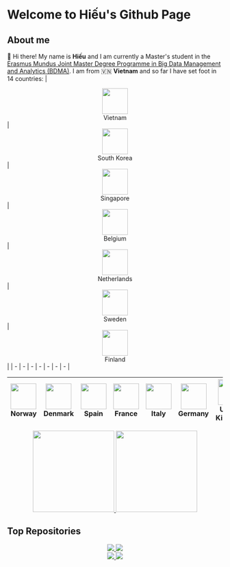 # Welcome to Hiếu's Github Page

## About me
🦊 Hi there! My name is **Hiếu** and I am currently a Master's student in the [Erasmus Mundus Joint Master Degree Programme in Big Data Management and Analytics (BDMA)](https://bdma.ulb.ac.be/). I am from 🇻🇳 **Vietnam** and so far I have set foot in 14 countries:
| <center><img src="https://www.worldometers.info/img/flags/vm-flag.gif" height=60/><br>Vietnam</center> | <center><img src="https://www.worldometers.info/img/flags/ks-flag.gif" height=60/><br>South Korea</center> | <center><img src="https://www.worldometers.info/img/flags/sn-flag.gif" height=60/><br>Singapore</center> | <center><img src="https://www.worldometers.info/img/flags/be-flag.gif" height=60/><br>Belgium</center> | <center><img src="https://www.worldometers.info/img/flags/nl-flag.gif" height=60/><br>Netherlands</center> | <center><img src="https://www.worldometers.info/img/flags/sw-flag.gif" height=60/><br>Sweden</center> | <center><img src="https://www.worldometers.info/img/flags/fi-flag.gif" height=60/><br>Finland</center> |
| - | - | - | - | - | - | - |

| <center><img src="https://www.worldometers.info/img/flags/no-flag.gif" height=60/><br>Norway</center> | <center><img src="https://www.worldometers.info/img/flags/da-flag.gif" height=60/><br>Denmark</center> | <center><img src="https://www.worldometers.info/img/flags/sp-flag.gif" height=60/><br>Spain</center> | <center><img src="https://www.worldometers.info/img/flags/fr-flag.gif" height=60/><br>France</center> | <center><img src="https://www.worldometers.info/img/flags/it-flag.gif" height=60/><br>Italy</center> | <center><img src="https://www.worldometers.info/img/flags/gm-flag.gif" height=60/><br>Germany</center> | <center><img src="https://www.worldometers.info/img/flags/uk-flag.gif" height=60/><br>United Kingdom</center> |
| - | - | - | - | - | - | - |

<div align="center">
<a href="https://github.com/hieunm44/">
  <img src="https://github-readme-stats-flame-psi-86.vercel.app/api?username=hieunm44&theme=moltack&show_icons=true" height=190/>
</a>
<a href="https://github.com/hieunm44/">
  <img src="https://github-readme-stats-flame-psi-86.vercel.app/api/top-langs/?username=hieunm44&theme=moltack&layout=compact" height=190/>
</a>
</div>

## Top Repositories
<div align="center">
<a href="https://github.com/hieunm44/sound-event-detection">
  <img src="https://github-readme-stats-flame-psi-86.vercel.app/api/pin/?username=hieunm44&repo=sound-event-detection&theme=moltack&show_icons=true"/>
</a>
<a href="https://github.com/hieunm44/anomalous-sound-detection">
  <img src="https://github-readme-stats-flame-psi-86.vercel.app/api/pin/?username=hieunm44&repo=anomalous-sound-detection&theme=moltack&show_icons=true"/>
</a>

<br>

<a href="https://github.com/hieunm44/noise-remover-beat-mixer">
  <img src="https://github-readme-stats-flame-psi-86.vercel.app/api/pin/?username=hieunm44&repo=noise-remover-beat-mixer&theme=moltack&show_icons=true"/>
</a>
<a href="https://github.com/hieunm44/dm-sncb-cool-train">
  <img src="https://github-readme-stats-flame-psi-86.vercel.app/api/pin/?username=hieunm44&repo=dm-sncb-cool-train&theme=moltack&show_icons=true"/>
</a>
</div>